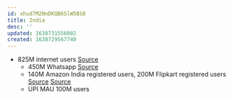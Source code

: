 ```yaml
---
id: xhud7M2NnDKQB6SlW5BS8
title: India
desc: ''
updated: 1638731556002
created: 1638729567740
---
```




* 825M internet users [Source](https://www.business-standard.com/article/economy-policy/internet-users-up-nearly-4-to-over-825-million-in-q4-of-fy21-trai-data-121082701105_1.html)
    - 450M Whatsapp [Source](https://www.statista.com/statistics/289778/countries-with-the-most-facebook-users/)
    - 140M Amazon India registered users, 200M Flipkart registered users [Source](https://techcrunch.com/2021/01/25/india-plays-hardball-with-amazon/) [Source](https://techcrunch.com/2020/06/24/walmarts-flipkart-makes-local-languages-push-to-win-small-indian-cities-and-towns/)
    - UPI MAU 100M users

